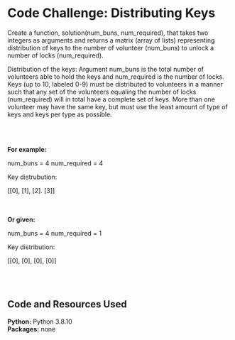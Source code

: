 # Code Challenge: Distributing Keys

Create a function, solution(num_buns, num_required), that takes two integers as arguments and 
returns a matrix (array of lists) representing distribution of keys to the number of volunteer (num_buns) 
to unlock a number of locks (num_required).

Distribution of the keys: Argument num_buns is the total number of volunteers able to hold the keys and
num_required is the number of locks. Keys (up to 10, labeled 0-9) must be distributed to volunteers in a
manner such that any set of the volunteers equaling the number of locks (num_required) will in total have a complete set of keys.
More than one volunteer may have the same key, but must use the least amount of type of keys and keys per type as possible.


<br/>
<br/>

**For example:**

num_buns = 4 
num_required = 4

Key distrubution:

[[0], [1], [2]. [3]]

<br/><br/>
**Or given:** 

num_buns = 4
num_required = 1

Key distribution: 

[[0], [0], [0], [0]]

<br/>
<br/>

## Code and Resources Used
**Python:** Python 3.8.10 <br/>
**Packages:** none <br/>
